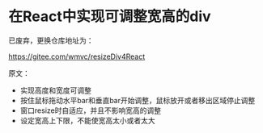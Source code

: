 # 在React中实现可调整宽高的div #

已废弃，更换仓库地址为：

https://gitee.com/wmvc/resizeDiv4React

原文：

* 实现高度和宽度可调整
* 按住鼠标拖动水平bar和垂直bar开始调整，鼠标放开或者移出区域停止调整
* 窗口resize时自适应，并且不影响宽高的调整
* 设定宽高上下限，不能使宽高太小或者太大
